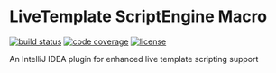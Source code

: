 # LiveTemplate ScriptEngine Macro

[![build status](https://img.shields.io/travis/jeysal/livetemplate-scriptengine-macro.svg?style=flat-square)](https://travis-ci.org/jeysal/livetemplate-scriptengine-macro)
[![code coverage](https://img.shields.io/codecov/c/github/jeysal/livetemplate-scriptengine-macro.svg?style=flat-square)](https://codecov.io/gh/jeysal/livetemplate-scriptengine-macro)
[![license](https://img.shields.io/github/license/jeysal/livetemplate-scriptengine-macro.svg?style=flat-square)](https://github.com/jeysal/livetemplate-scriptengine-macro/blob/master/LICENSE)

An IntelliJ IDEA plugin for enhanced live template scripting support
